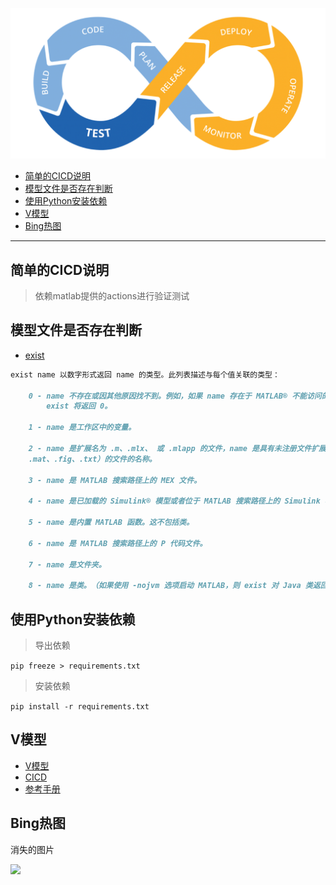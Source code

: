 

![](Image/CICDBlog.webp)


- [简单的CICD说明](#简单的cicd说明)
- [模型文件是否存在判断](#模型文件是否存在判断)
- [使用Python安装依赖](#使用python安装依赖)
- [V模型](#v模型)
- [Bing热图](#bing热图)




----

## 简单的CICD说明


> 依赖matlab提供的actions进行验证测试



## 模型文件是否存在判断


* [exist](https://ww2.mathworks.cn/help/matlab/ref/exist.html#d124e401355)

```markdown
exist name 以数字形式返回 name 的类型。此列表描述与每个值关联的类型：

    0 - name 不存在或因其他原因找不到。例如，如果 name 存在于 MATLAB® 不能访问的受限文件夹中 
        exist 将返回 0。

    1 - name 是工作区中的变量。

    2 - name 是扩展名为 .m、.mlx、 或 .mlapp 的文件，name 是具有未注册文件扩展名（
    .mat、.fig、.txt）的文件的名称。

    3 - name 是 MATLAB 搜索路径上的 MEX 文件。

    4 - name 是已加载的 Simulink® 模型或者位于 MATLAB 搜索路径上的 Simulink 模型或库文件。

    5 - name 是内置 MATLAB 函数。这不包括类。

    6 - name 是 MATLAB 搜索路径上的 P 代码文件。

    7 - name 是文件夹。

    8 - name 是类。（如果使用 -nojvm 选项启动 MATLAB，则 exist 对 Java 类返回 0。）

```



## 使用Python安装依赖

> 导出依赖

`pip freeze > requirements.txt`

> 安装依赖

`pip install -r requirements.txt`



## V模型


* [V模型](https://ww2.mathworks.cn/help/rtw/gs/v-model-for-system-development.html)
* [CICD](https://www.mathworks.com/content/dam/mathworks/mathworks-dot-com/hardware-support/files/ci-cd-automation-simulink-check-support-package.pdf)
* [参考手册](https://www.mathworks.com/content/dam/mathworks/mathworks-dot-com/hardware-support/files/ci-cd-automation-simulink-check-reference-book.pdf)

## Bing热图

消失的图片

![](../CICD/bing_images/image_0.jpg)